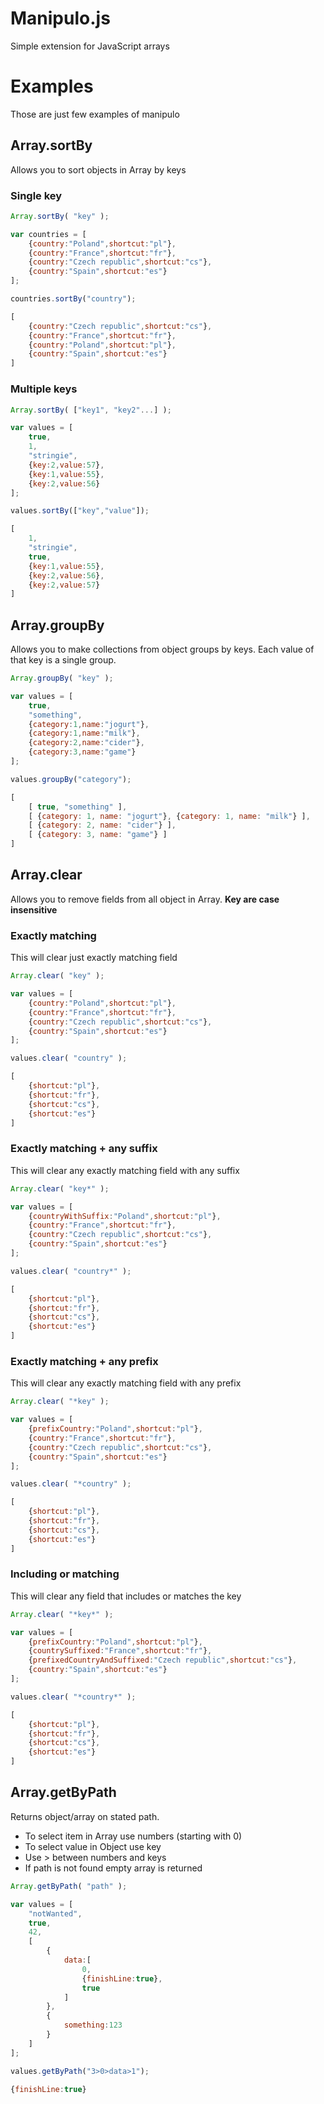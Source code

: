 Manipulo.js
===========

Simple extension for JavaScript arrays

# Examples
Those are just few examples of manipulo

## Array.sortBy

Allows you to sort objects in Array by keys

### Single key

```javascript
Array.sortBy( "key" );
```

```javascript
var countries = [
	{country:"Poland",shortcut:"pl"},
	{country:"France",shortcut:"fr"},
	{country:"Czech republic",shortcut:"cs"},
	{country:"Spain",shortcut:"es"}
];

countries.sortBy("country");
```

```javascript
[
	{country:"Czech republic",shortcut:"cs"},
	{country:"France",shortcut:"fr"},
	{country:"Poland",shortcut:"pl"},
	{country:"Spain",shortcut:"es"}
]
```

### Multiple keys

```javascript
Array.sortBy( ["key1", "key2"...] );
```

```javascript
var values = [
	true,
	1,
	"stringie",
	{key:2,value:57},
	{key:1,value:55},
	{key:2,value:56}
];

values.sortBy(["key","value"]);
```

```javascript
[
	1,
	"stringie",
	true,
	{key:1,value:55},
	{key:2,value:56},
	{key:2,value:57}
]
```

## Array.groupBy

Allows you to make collections from object groups by keys. Each value of that key is a single group.

```javascript
Array.groupBy( "key" );
```

```javascript
var values = [
	true,
	"something",
	{category:1,name:"jogurt"},
	{category:1,name:"milk"},
	{category:2,name:"cider"},
	{category:3,name:"game"}
];

values.groupBy("category");
```

```javascript
[
	[ true, "something" ],
	[ {category: 1, name: "jogurt"}, {category: 1, name: "milk"} ],
	[ {category: 2, name: "cider"} ],
	[ {category: 3, name: "game"} ]
]
```

## Array.clear

Allows you to remove fields from all object in Array.
__Key are case insensitive__

### Exactly matching

This will clear just exactly matching field

```javascript
Array.clear( "key" );
```

```javascript
var values = [
	{country:"Poland",shortcut:"pl"},
	{country:"France",shortcut:"fr"},
	{country:"Czech republic",shortcut:"cs"},
	{country:"Spain",shortcut:"es"}
];

values.clear( "country" );
```

```javascript
[
	{shortcut:"pl"},
	{shortcut:"fr"},
	{shortcut:"cs"},
	{shortcut:"es"}
]
```

### Exactly matching + any suffix

This will clear any exactly matching field with any suffix

```javascript
Array.clear( "key*" );
```

```javascript
var values = [
	{countryWithSuffix:"Poland",shortcut:"pl"},
	{country:"France",shortcut:"fr"},
	{country:"Czech republic",shortcut:"cs"},
	{country:"Spain",shortcut:"es"}
];

values.clear( "country*" );
```

```javascript
[
	{shortcut:"pl"},
	{shortcut:"fr"},
	{shortcut:"cs"},
	{shortcut:"es"}
]
```

### Exactly matching + any prefix

This will clear any exactly matching field with any prefix 

```javascript
Array.clear( "*key" );
```

```javascript
var values = [
	{prefixCountry:"Poland",shortcut:"pl"},
	{country:"France",shortcut:"fr"},
	{country:"Czech republic",shortcut:"cs"},
	{country:"Spain",shortcut:"es"}
];

values.clear( "*country" );
```

```javascript
[
	{shortcut:"pl"},
	{shortcut:"fr"},
	{shortcut:"cs"},
	{shortcut:"es"}
]
```

### Including or matching

This will clear any field that includes or matches the key

```javascript
Array.clear( "*key*" );
```

```javascript
var values = [
	{prefixCountry:"Poland",shortcut:"pl"},
	{countrySuffixed:"France",shortcut:"fr"},
	{prefixedCountryAndSuffixed:"Czech republic",shortcut:"cs"},
	{country:"Spain",shortcut:"es"}
];

values.clear( "*country*" );
```

```javascript
[
	{shortcut:"pl"},
	{shortcut:"fr"},
	{shortcut:"cs"},
	{shortcut:"es"}
]
```

## Array.getByPath

Returns object/array on stated path.
- To select item in Array use numbers (starting with 0)
- To select value in Object use key
- Use > between numbers and keys
- If path is not found empty array is returned 

```javascript
Array.getByPath( "path" );
```

```javascript
var values = [
	"notWanted",
	true,
	42,
	[
		{
			data:[
				0,
				{finishLine:true},
				true
			]
		},
		{
			something:123
		}
	]
];

values.getByPath("3>0>data>1");
```

```javascript
{finishLine:true}
```
